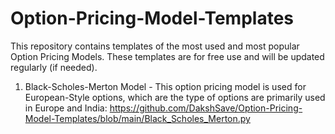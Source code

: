 # Option-Pricing-Model-Templates
This repository contains templates of the most used and most popular Option Pricing Models. These templates are for free use and will be updated regularly (if needed).

1) Black-Scholes-Merton Model - This option pricing model is used for European-Style options, which are the type of options are primarily used in Europe and India:
https://github.com/DakshSave/Option-Pricing-Model-Templates/blob/main/Black_Scholes_Merton.py
